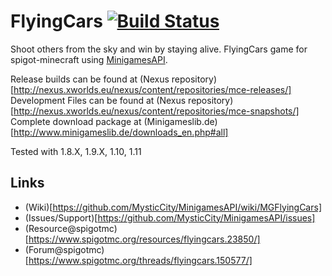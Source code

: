 FlyingCars [![Build Status](http://www.minigameslib.de/build.png?app=FlyingCars&major=1)](http://www.minigameslib.de/buildref.php?app=FlyingCars&major=1)
==========

Shoot others from the sky and win by staying alive.
FlyingCars game for spigot-minecraft using [MinigamesAPI](https://github.com/MysticCity/MinigamesAPI).

Release builds can be found at (Nexus repository)[http://nexus.xworlds.eu/nexus/content/repositories/mce-releases/]
Development Files can be found at (Nexus repository)[http://nexus.xworlds.eu/nexus/content/repositories/mce-snapshots/]
Complete download package at (Minigameslib.de)[http://www.minigameslib.de/downloads_en.php#all]

Tested with 1.8.X, 1.9.X, 1.10, 1.11

Links
--------

- (Wiki)[https://github.com/MysticCity/MinigamesAPI/wiki/MGFlyingCars]
- (Issues/Support)[https://github.com/MysticCity/MinigamesAPI/issues]
- (Resource@spigotmc)[https://www.spigotmc.org/resources/flyingcars.23850/]
- (Forum@spigotmc)[https://www.spigotmc.org/threads/flyingcars.150577/]
